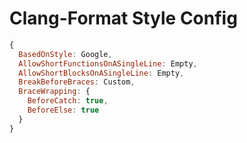 # Clang-Format Style Config



```javascript
{
  BasedOnStyle: Google,
  AllowShortFunctionsOnASingleLine: Empty,
  AllowShortBlocksOnASingleLine: Empty,
  BreakBeforeBraces: Custom,
  BraceWrapping: {
    BeforeCatch: true,
    BeforeElse: true
  }
}
```
